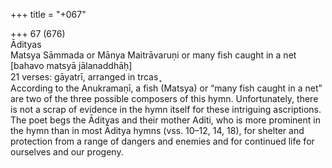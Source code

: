 +++
title = "+067"

+++
67 (676)  
Ādityas  
Matsya Sāmmada or Mānya Maitrāvaruṇi or many fish caught in a net [bahavo matsyā jālanaddhāḥ]  
21 verses: gāyatrī, arranged in trcas ̥  
According to the Anukramaṇī, a fish (Matsya) or “many fish caught in a net” are  two of the three possible composers of this hymn. Unfortunately, there is not a  scrap of evidence in the hymn itself for these intriguing ascriptions. The poet begs  the Ādityas and their mother Aditi, who is more prominent in the hymn than in  most Āditya hymns (vss. 10–12, 14, 18), for shelter and protection from a range of  dangers and enemies and for continued life for ourselves and our progeny.  